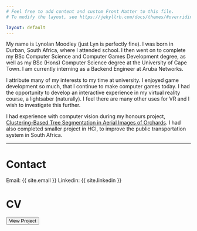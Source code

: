 ```yaml
---
# Feel free to add content and custom Front Matter to this file.
# To modify the layout, see https://jekyllrb.com/docs/themes/#overriding-theme-defaults

layout: default
---
```


My name is Lynolan Moodley (just Lyn is perfectly fine). I was born in Durban, South Africa, where I attended school. I then went on to complete my BSc Computer Science and Computer Games Development degree, as well as my BSc (Hons) Computer Science degree at the University of Cape Town. I am currently interning as a Backend Engineer at Aruba Networks.

I attribute many of my interests to my time at university. I enjoyed game development so much, that I continue to make computer games today. I had the opportunity to develop an interactive experience in my virtual reality course, a lightsaber (naturally). I feel there are many other uses for VR and I wish to investigate this further.

I had experience with computer vision during my honours project, [Clustering-Based Tree Segmentation in Aerial Images of Orchards](https://projects.cs.uct.ac.za/honsproj/cgi-bin/view/2020/bowden_emeruem_moodley.zip/Tree-Segmentation.html). I had also completed smaller project in HCI, to improve the public transportation system in South Africa.

---

# Contact #
Email: {{ site.email }}
Linkedin: {{ site.linkedin }}

# CV #
<button type="button" name="btnTreeSeg" onclick="window.open('https://lynolan.github.io/assets/lynolanMoodley_pubCV.pdf')">View Project</button>